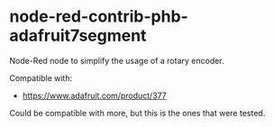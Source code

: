 # node-red-contrib-phb-adafruit7segment
Node-Red node to simplify the usage of a rotary encoder.

Compatible with:
- https://www.adafruit.com/product/377

Could be compatible with more, but this is the ones that were tested. 